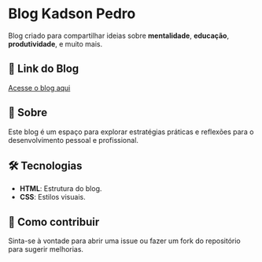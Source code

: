 # Blog Kadson Pedro
Blog criado para compartilhar ideias sobre **mentalidade**, **educação**, **produtividade**, e muito mais.

## 🔗 Link do Blog
[Acesse o blog aqui](https://kadsonpedro.com.br)

## 📖 Sobre
Este blog é um espaço para explorar estratégias práticas e reflexões para o desenvolvimento pessoal e profissional.

## 🛠️ Tecnologias
- **HTML**: Estrutura do blog.
- **CSS**: Estilos visuais.

## 📝 Como contribuir
Sinta-se à vontade para abrir uma issue ou fazer um fork do repositório para sugerir melhorias.
